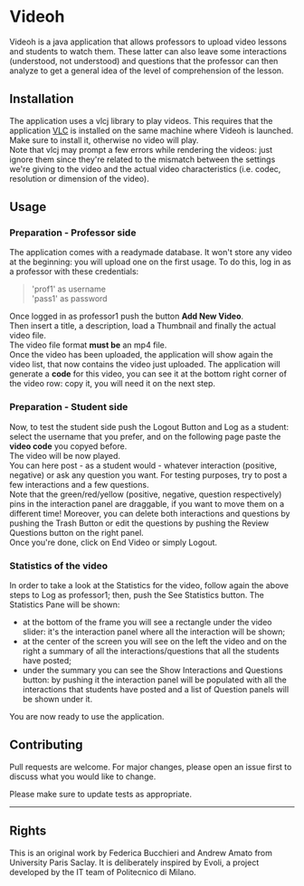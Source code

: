 # Videoh

Videoh is a java application that allows professors to upload video lessons and students to watch them. These latter can also leave some interactions (understood, not understood) and questions that the professor can then analyze to get a general idea of the level of comprehension of the lesson.

## Installation

The application uses a vlcj library to play videos. This requires that the application [VLC](https://www.videolan.org/vlc/index.it.html) is installed on the same machine where Videoh is launched.
Make sure to install it, otherwise no video will play.  
Note that vlcj may prompt a few errors while rendering the videos: just ignore them since they're related to the mismatch between the settings we're giving to the video and the actual video characteristics (i.e. codec, resolution or dimension of the video).

## Usage
### Preparation - Professor side
The application comes with a readymade database. It won't store any video at the beginning: you will upload one on the first usage. 
To do this, log in as a professor  with these credentials:
>'prof1' as username  
>'pass1' as password   
  
Once logged in as professor1 push the button **Add New Video**.  
Then insert a title, a description, load a Thumbnail and finally the actual video file.  
The video file format **must be** an mp4 file.  
Once the video has been uploaded, the application will show again the video list, that now contains the video just uploaded. The application will generate a **code** for this video, you can see it at the bottom right corner of the video row: copy it, you will need it on the next step.  

### Preparation -  Student side
Now, to test the student side push the Logout Button and Log as a student: select the username that you prefer, and on the following page paste the **video code** you copyed before.   
The video will be now played.   
You can here post - as a student would - whatever interaction (positive, negative) or ask any question you want. For testing purposes, try to post a few interactions and a few questions.  
Note that the green/red/yellow (positive, negative, question respectively) pins in the interaction panel are draggable, if you want to move them on a different time! Moreover, you can delete both interactions and questions by pushing the Trash Button or edit the questions by pushing the Review Questions button on the right panel.    
Once you're done, click on End Video or simply Logout.

### Statistics of the video
In order to take a look at the Statistics for the video, follow again the above steps to Log as professor1; then, push the See Statistics button. The Statistics Pane will be shown:
- at the bottom of the frame you will see a rectangle under the video slider: it's the interaction panel where all the interaction will be shown;
- at the center of the screen you will see on the left the video and on the right a summary of all the interactions/questions that all the students have posted;
- under the summary you can see the Show Interactions and Questions button: by pushing it the interaction panel will be populated with all the interactions that students have posted and a list of Question panels will be shown under it.
   
You are now ready to use the application.




## Contributing
Pull requests are welcome. For major changes, please open an issue first to discuss what you would like to change.

Please make sure to update tests as appropriate.  

---

## Rights
This is an original work by Federica Bucchieri and Andrew Amato from University Paris Saclay. It is deliberately inspired by Evoli, a project developed by the IT team of Politecnico di Milano.
